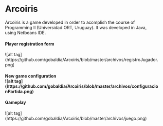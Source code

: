 # Arcoiris

Arcoiris is a game developed in order to acomplish the course of Programming II (Universidad ORT, Uruguay).
It was developed in Java, using Netbeans IDE.

<h4>Player registration form</h4>
![alt tag](https://github.com/gobaldia/Arcoiris/blob/master/archivos/registroJugador.png)

<h4>New game configuration</4> <br>
![alt tag](https://github.com/gobaldia/Arcoiris/blob/master/archivos/configuracionPartida.png)

<h4>Gameplay</h4>
![alt tag](https://github.com/gobaldia/Arcoiris/blob/master/archivos/juego.png)
